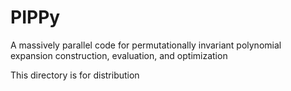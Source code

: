 # PIPPy
A massively parallel code for permutationally invariant polynomial expansion construction, evaluation, and optimization

This directory is for distribution
